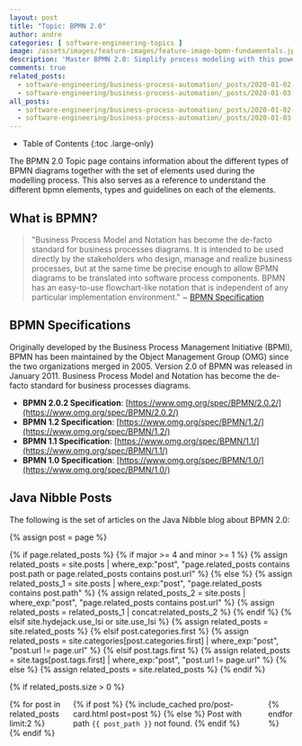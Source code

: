 ```yaml
---
layout: post
title: "Topic: BPMN 2.0"
author: andre
categories: [ software-engineering-topics ]
image: /assets/images/feature-images/feature-image-bpmn-fundamentals.jpg
description: 'Master BPMN 2.0: Simplify process modeling with this powerful standard for visualizing, analyzing, and optimizing business workflows effectively.'
comments: true
related_posts:
  - software-engineering/business-process-automation/_posts/2020-01-02-bpmn-diagrams.md
  - software-engineering/business-process-automation/_posts/2020-01-03-bpmn-elements.md
all_posts:  
  - software-engineering/business-process-automation/_posts/2020-01-02-bpmn-diagrams.md
  - software-engineering/business-process-automation/_posts/2020-01-03-bpmn-elements.md
---
```


- Table of Contents
{:toc .large-only}

The BPMN 2.0 Topic page contains information about the different types of BPMN diagrams together with the set of
elements used during the modelling process. This also serves as a reference to understand the different bpmn elements,
types and guidelines on each of the elements.

## What is BPMN?
> "Business Process Model and Notation has become the de-facto standard for business processes diagrams. It is intended
> to be used directly by the stakeholders who design, manage and realize business processes, but at the same time be
> precise enough to allow BPMN diagrams to be translated into software process components. BPMN has an easy-to-use
> flowchart-like notation that is independent of any particular implementation environment." ~ [BPMN Specification](https://www.omg.org/spec/BPMN/2.0.2/)

## BPMN  Specifications
Originally developed by the Business Process Management Initiative (BPMI), BPMN has been maintained by the Object Management Group (OMG) since the two organizations merged in 2005. Version 2.0 of BPMN was released in January 2011. Business Process Model and Notation has become the de-facto standard for business processes diagrams.

* **BPMN 2.0.2 Specification**: [https://www.omg.org/spec/BPMN/2.0.2/](https://www.omg.org/spec/BPMN/2.0.2/)
* **BPMN 1.2 Specification**: [https://www.omg.org/spec/BPMN/1.2/](https://www.omg.org/spec/BPMN/1.2/)
* **BPMN 1.1 Specification**: [https://www.omg.org/spec/BPMN/1.1/](https://www.omg.org/spec/BPMN/1.1/)
* **BPMN 1.0 Specification**: [https://www.omg.org/spec/BPMN/1.0/](https://www.omg.org/spec/BPMN/1.0/)

## Java Nibble Posts
The following is the set of articles on the Java Nibble blog about BPMN 2.0:

{% assign post = page %}

{% if page.related_posts %}
{% if major >= 4 and minor >= 1 %}
{% assign related_posts = site.posts | where_exp:"post", "page.related_posts contains post.path or page.related_posts contains post.url" %}
{% else %}
{% assign related_posts_1 = site.posts | where_exp:"post", "page.related_posts contains post.path" %}
{% assign related_posts_2 = site.posts | where_exp:"post", "page.related_posts contains post.url" %}
{% assign related_posts = related_posts_1 | concat:related_posts_2 %}
{% endif %}
{% elsif site.hydejack.use_lsi or site.use_lsi %}
{% assign related_posts = site.related_posts %}
{% elsif post.categories.first %}
{% assign related_posts = site.categories[post.categories.first] | where_exp:"post", "post.url != page.url" %}
{% elsif post.tags.first %}
{% assign related_posts = site.tags[post.tags.first] | where_exp:"post", "post.url != page.url" %}
{% else %}
{% assign related_posts = site.related_posts %}
{% endif %}

{% if related_posts.size > 0 %}
<aside class="other-projects related mb0" role="complementary">
  <div class="columns">
    {% for post in related_posts limit:2 %}
      <div class="column column-1-2">
        {% if post %}
          {% include_cached pro/post-card.html post=post %}
        {% else %}
          Post with path <code>{{ post_path }}</code> not found.
        {% endif %}
      </div>
    {% endfor %}
  </div>
</aside>
{% endif %}

